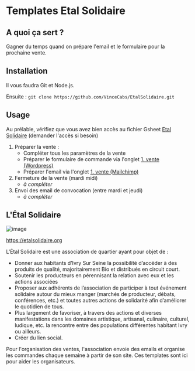 # Templates Etal Solidaire

## A quoi ça sert ?

Gagner du temps quand on prépare l'email et le formulaire pour la prochaine vente.

## Installation

Il vous faudra Git et Node.js.

Ensuite : `git clone https://github.com/VinceCabs/EtalSolidaire.git`

## Usage

Au prélable, vérifiez que vous avez bien accès au fichier Gsheet [Etal Solidaire](https://docs.google.com/spreadsheets/d/1HdZfl5ic_SwQ_Cb_FeYsoNWnQkPTY-rbNtf52KwXfXs/edit#gid=56528812) (demander l'accès si besoin)

1. Préparer la vente :
   - Compléter tous les paramètres de la vente
   - Préparer le formulaire de commande via l'onglet [1. vente (Wordpress)](https://docs.google.com/spreadsheets/d/1HdZfl5ic_SwQ_Cb_FeYsoNWnQkPTY-rbNtf52KwXfXs/edit#gid=56528812)
   - Préparer l'email via l'onglet [1. vente (Mailchimp)](https://docs.google.com/spreadsheets/d/1HdZfl5ic_SwQ_Cb_FeYsoNWnQkPTY-rbNtf52KwXfXs/edit#gid=56528812)
2. Fermeture de la vente (mardi midi)
   - *à compléter*
3. Envoi des email de convocation (entre mardi et jeudi)
   - *à compléter*

## L'Étal Solidaire

![image](https://etalsolidaire.org/wp-content/uploads/2020/03/image1.png)

https://etalsolidaire.org

L'Étal Solidaire est une association de quartier ayant pour objet de :

- Donner aux habitants d’Ivry Sur Seine la possibilité d’accéder à des produits de qualité, majoritairement Bio et distribués en circuit court.
- Soutenir les producteurs en pérennisant la relation avec eux et les actions associées
- Proposer aux adhérents de l’association de participer à tout événement solidaire autour du mieux manger (marchés de producteur, débats, conférences, etc.) et toutes autres actions de solidarité afin d’améliorer le quotidien de tous.
- Plus largement de favoriser, à travers des actions et diverses manifestations dans les domaines artistique, artisanal, culinaire, culturel, ludique, etc. la rencontre entre des populations différentes habitant Ivry ou ailleurs.
- Créer du lien social.

Pour l'organisation des ventes, l'association envoie des emails et organise les commandes chaque semaine à partir de son site. Ces templates sont ici pour aider les organisateurs.